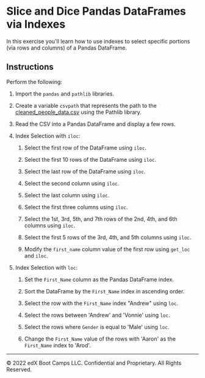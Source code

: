 # Slice and Dice Pandas DataFrames via Indexes

In this exercise you'll learn how to use indexes to select specific portions (via rows and columns) of a Pandas DataFrame.

## Instructions

Perform the following:

1. Import the `pandas` and `pathlib` libraries.

2. Create a variable `csvpath` that represents the path to the [cleaned_people_data.csv](Resources/cleaned_people_data.csv) using the Pathlib library.

3. Read the CSV into a Pandas DataFrame and display a few rows.

4. Index Selection with `iloc`:

    1. Select the first row of the DataFrame using `iloc`.

    2. Select the first 10 rows of the DataFrame using `iloc`.

    3. Select the last row of the DataFrame using `iloc`.

    4. Select the second column using `iloc`.

    5. Select the last column using `iloc`.

    6. Select the first three columns using `iloc`.

    7. Select the 1st, 3rd, 5th, and 7th rows of the 2nd, 4th, and 6th columns using `iloc`.

    8. Select the first 5 rows of the 3rd, 4th, and 5th columns using `iloc`.

    9. Modify the `first_name` column value of the first row using `get_loc` and `iloc`.

5. Index Selection with `loc`:

    1. Set the `First_Name` column as the Pandas DataFrame index.

    2. Sort the DataFrame by the `First_Name` index in ascending order.

    3. Select the row with the `First_Name` index "Andrew" using `loc`.

    4. Select the rows between 'Andrew' and 'Vonnie' using `loc`.

    5. Select the rows where `Gender` is equal to 'Male' using `loc`.

    6. Change the `First_Name` value of the rows with 'Aaron' as the `First_Name` index to 'Arod'.

---

© 2022 edX Boot Camps LLC. Confidential and Proprietary. All Rights Reserved.
